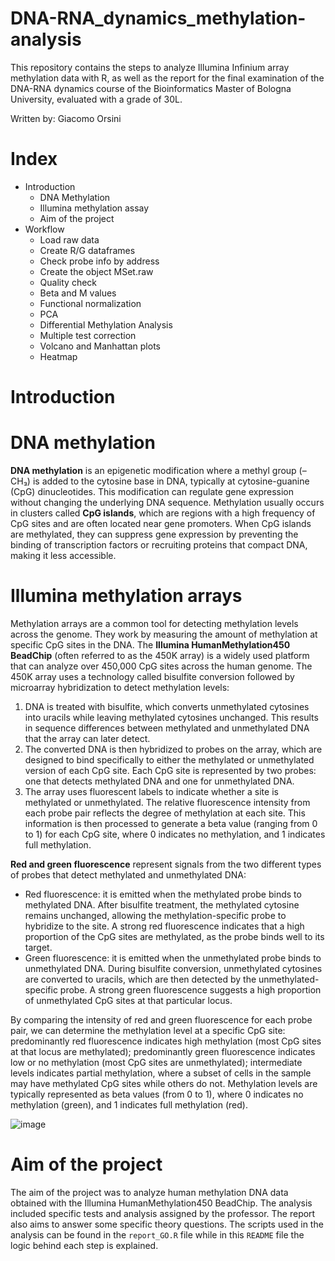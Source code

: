 # DNA-RNA_dynamics_methylation-analysis
This repository contains the steps to analyze Illumina Infinium array methylation data with R, as well as the report for the final examination of the DNA-RNA dynamics course of the Bioinformatics Master of Bologna University, evaluated with a grade of 30L.

Written by: Giacomo Orsini

# Index
- Introduction
  - DNA Methylation
  - Illumina methylation assay
  - Aim of the project 
- Workflow
  - Load raw data
  - Create R/G dataframes
  - Check probe info by address
  - Create the object MSet.raw
  - Quality check
  - Beta and M values
  - Functional normalization
  - PCA
  - Differential Methylation Analysis
  - Multiple test correction
  - Volcano and Manhattan plots
  - Heatmap

# Introduction
# DNA methylation
**DNA methylation** is an epigenetic modification where a methyl group (–CH₃) is added to the cytosine base in DNA, typically at cytosine-guanine (CpG) dinucleotides. This modification can regulate gene expression without changing the underlying DNA sequence. Methylation usually occurs in clusters called **CpG islands**, which are regions with a high frequency of CpG sites and are often located near gene promoters. When CpG islands are methylated, they can suppress gene expression by preventing the binding of transcription factors or recruiting proteins that compact DNA, making it less accessible.

# Illumina methylation arrays
Methylation arrays are a common tool for detecting methylation levels across the genome. They work by measuring the amount of methylation at specific CpG sites in the DNA. The **Illumina HumanMethylation450 BeadChip** (often referred to as the 450K array) is a widely used platform that can analyze over 450,000 CpG sites across the human genome.
The 450K array uses a technology called bisulfite conversion followed by microarray hybridization to detect methylation levels:

1. DNA is treated with bisulfite, which converts unmethylated cytosines into uracils while leaving methylated cytosines unchanged. This results in sequence differences between methylated and unmethylated DNA that the array can later detect.
2. The converted DNA is then hybridized to probes on the array, which are designed to bind specifically to either the methylated or unmethylated version of each CpG site. Each CpG site is represented by two probes: one that detects methylated DNA and one for unmethylated DNA.
3. The array uses fluorescent labels to indicate whether a site is methylated or unmethylated. The relative fluorescence intensity from each probe pair reflects the degree of methylation at each site.
This information is then processed to generate a beta value (ranging from 0 to 1) for each CpG site, where 0 indicates no methylation, and 1 indicates full methylation.

**Red and green fluorescence** represent signals from the two different types of probes that detect methylated and unmethylated DNA:
- Red fluorescence: it is emitted when the methylated probe binds to methylated DNA. After bisulfite treatment, the methylated cytosine remains unchanged, allowing the methylation-specific probe to hybridize to the site. A strong red fluorescence indicates that a high proportion of the CpG sites are methylated, as the probe binds well to its target.
- Green fluorescence: it is emitted when the unmethylated probe binds to unmethylated DNA. During bisulfite conversion, unmethylated cytosines are converted to uracils, which are then detected by the unmethylated-specific probe. A strong green fluorescence suggests a high proportion of unmethylated CpG sites at that particular locus.

By comparing the intensity of red and green fluorescence for each probe pair, we can determine the methylation level at a specific CpG site: predominantly red fluorescence indicates high methylation (most CpG sites at that locus are methylated); predominantly green fluorescence indicates low or no methylation (most CpG sites are unmethylated); intermediate levels indicates partial methylation, where a subset of cells in the sample may have methylated CpG sites while others do not. Methylation levels are typically represented as beta values (from 0 to 1), where 0 indicates no methylation (green), and 1 indicates full methylation (red).

![image](https://github.com/user-attachments/assets/33586534-0b8e-4bad-acb3-a65a52e9f422)

# Aim of the project
The aim of the project was to analyze human methylation DNA data obtained with the Illumina HumanMethylation450 BeadChip. The analysis included specific tests and analysis assigned by the professor. The report also aims to answer some specific theory questions. The scripts used in the analysis can be found in the `report_GO.R` file while in this `README` file the logic behind each step is explained.


